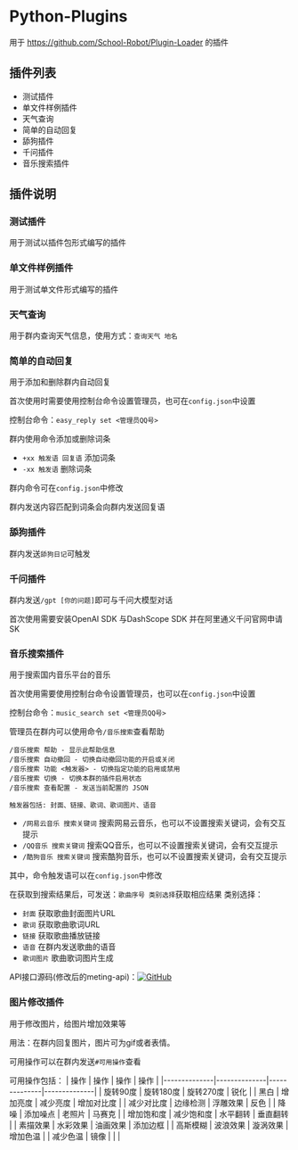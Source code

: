 # Python-Plugins
用于 https://github.com/School-Robot/Plugin-Loader 的插件

## 插件列表

- 测试插件
- 单文件样例插件
- 天气查询
- 简单的自动回复
- 舔狗插件
- 千问插件
- 音乐搜索插件

## 插件说明

### 测试插件

用于测试以插件包形式编写的插件

### 单文件样例插件

用于测试单文件形式编写的插件

### 天气查询

用于群内查询天气信息，使用方式：`查询天气 地名`

### 简单的自动回复

用于添加和删除群内自动回复

首次使用时需要使用控制台命令设置管理员，也可在`config.json`中设置

控制台命令：`easy_reply set <管理员QQ号>`

群内使用命令添加或删除词条

- `+xx 触发语 回复语` 添加词条
- `-xx 触发语` 删除词条

群内命令可在`config.json`中修改

群内发送内容匹配到词条会向群内发送回复语

### 舔狗插件

群内发送`舔狗日记`可触发

### 千问插件
群内发送`/gpt [你的问题]`即可与千问大模型对话

首次使用需要安装OpenAI SDK 与DashScope SDK 并在阿里通义千问官网申请SK

### 音乐搜索插件

用于搜索国内音乐平台的音乐

首次使用需要使用控制台命令设置管理员，也可以在`config.json`中设置

控制台命令：`music_search set <管理员QQ号>`

管理员在群内可以使用命令`/音乐搜索`查看帮助
```
/音乐搜索 帮助 - 显示此帮助信息
/音乐搜索 自动撤回 - 切换自动撤回功能的开启或关闭
/音乐搜索 功能 <触发器> - 切换指定功能的启用或禁用
/音乐搜索 切换 - 切换本群的插件启用状态
/音乐搜索 查看配置 - 发送当前配置的 JSON

触发器包括: 封面、链接、歌词、歌词图片、语音
```

- `/网易云音乐 搜索关键词` 搜索网易云音乐，也可以不设置搜索关键词，会有交互提示
- `/QQ音乐 搜索关键词` 搜索QQ音乐，也可以不设置搜索关键词，会有交互提示
- `/酷狗音乐 搜索关键词` 搜索酷狗音乐，也可以不设置搜索关键词，会有交互提示

其中，命令触发语可以在`config.json`中修改

在获取到搜索结果后，可发送：`歌曲序号 类别选择`获取相应结果
类别选择：

- `封面`  获取歌曲封面图片URL
- `歌词`  获取歌曲歌词URL
- `链接`  获取歌曲播放链接
- `语音`  在群内发送歌曲的语音
- `歌词图片`  歌曲歌词图片生成

API接口源码(修改后的meting-api)：[![GitHub](https://img.shields.io/badge/GitHub-cnrenil/meting--api-blue)](https://github.com/cnrenil/meting-api)

### 图片修改插件

用于修改图片，给图片增加效果等

用法：在群内回复图片，图片可为gif或者表情。

可用操作可以在群内发送`#可用操作`查看

可用操作包括：
| 操作         | 操作         | 操作         | 操作         |
|--------------|--------------|--------------|--------------|
| 旋转90度     | 旋转180度    | 旋转270度    | 锐化         |
| 黑白         | 增加亮度     | 减少亮度     | 增加对比度   |
| 减少对比度   | 边缘检测     | 浮雕效果     | 反色         |
| 降噪         | 添加噪点     | 老照片       | 马赛克       |
| 增加饱和度   | 减少饱和度   | 水平翻转     | 垂直翻转     |
| 素描效果     | 水彩效果     | 油画效果     | 添加边框     |
| 高斯模糊     | 波浪效果     | 漩涡效果     | 增加色温     |
| 减少色温     | 镜像         |              |              |
